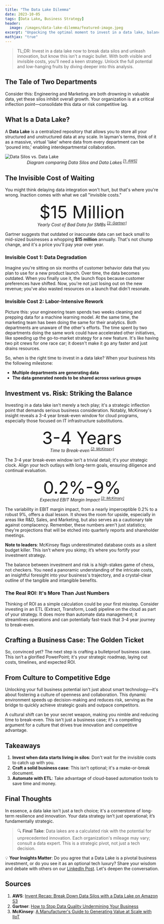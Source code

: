 ```yaml
---
title: "The Data Lake Dilemma"
date: 2023-10-05
tags: [Data Lake, Business Strategy]
header:
  image: /images/data-lake-dilemma/featured-image.jpeg
excerpt: "Unpacking the optimal moment to invest in a data lake, balancing investment, risk, and interdepartmental needs."
mathjax: "true"
---
```


> TL;DR: Invest in a data lake now to break data silos and unleash innovation, but know this isn't a magic bullet. With both visible and invisible costs, you'll need a keen strategy. Unlock the full potential and low-hanging fruits by diving deeper into this analysis.

## The Tale of Two Departments

Consider this: Engineering and Marketing are both drowning in valuable data, yet these silos inhibit overall growth. Your organization is at a critical inflection point—consolidate this data or risk competitive lag.

## What Is a Data Lake?

A **Data Lake** is a centralized repository that allows you to store all your structured and unstructured data at any scale. In layman's terms, think of it as a massive, virtual 'lake' where data from every department can be 'poured into,' enabling interdepartmental collaboration.

<img src="{{ site.url }}{{ site.baseurl }}/images/data-lake-dilemma/Data-silos-limit-the-value-of-your-data-diagram.png" alt="Data Silos vs. Data Lake">
<div style="text-align: center; margin-bottom: 2%;"><i>Diagram comparing Data Silos and Data Lakes <sup><a href="https://aws.amazon.com/blogs/storage/aws-reinvent-recap-break-down-data-silos-with-a-data-lake-on-amazon-s3/" target="_blank">[1: AWS]</a></sup></i></div>

## The Invisible Cost of Waiting 

You might think delaying data integration won't hurt, but that's where you're wrong. Inaction comes with what we call "invisible costs."

<div style="font-size: 4em; text-align: center; margin-bottom: -1%;">$15 Million</div>
<div style="text-align: center; margin-bottom: 2%;"><i>Yearly Cost of Bad Data for SMBs <sup><a href="https://www.gartner.com/smarterwithgartner/how-to-stop-data-quality-undermining-your-business" target="_blank">[2: Gartner]</a></sup></i></div>

Gartner suggests that outdated or inaccurate data can set back small to mid-sized businesses a whopping <strong>$15 million</strong> annually.  That's not chump change, and it's a price you'll pay year over year.

### Invisible Cost 1: Data Degradation

Imagine you're sitting on six months of customer behavior data that you plan to use for a new product launch. Over time, the data becomes outdated. When you finally use it, the launch flops because customer preferences have shifted. Now, you're not just losing out on the new revenue; you've also wasted resources on a launch that didn't resonate. 

### Invisible Cost 2: Labor-Intensive Rework

Picture this: your engineering team spends two weeks cleaning and prepping data for a machine learning model. At the same time, the marketing team has been doing the same for their analytics. Both departments are unaware of the other's efforts. The time spent by two departments doing the same work could have accelerated other initiatives, like speeding up the go-to-market strategy for a new feature. It's like having two pit crews for one race car; it doesn't make it go any faster and just drains resources.

So, when is the right time to invest in a data lake? When your business hits the following milestone:

- **Multiple departments are generating data**
- **The data generated needs to be shared across various groups**

## Investment vs. Risk: Striking the Balance

Investing in a data lake isn't merely a tech play; it's a strategic inflection point that demands serious business consideration. Notably, McKinsey's insight reveals a 3-4 year break-even window for cloud programs, especially those focused on IT infrastructure substitutions.

<div style="font-size: 4em; text-align: center; margin-bottom: -1%;">3-4 Years</div>
<div style="text-align: center; margin-bottom: 2%;"><i>Time to Break-even <sup><a href="https://www.mckinsey.com/~/media/mckinsey/business%20functions/mckinsey%20digital/our%20insights/a%20manufacturers%20guide%20to%20generating%20value%20at%20scale%20with%20iiot/leveraging-industrial-iot-and-advanced-technologies-for-digital-transformation.pdf" target="_blank">[2: McKinsey]</a></sup></i></div>

The 3-4 year break-even window isn't a trivial detail; it's your strategic clock. Align your tech outlays with long-term goals, ensuring diligence and continual evaluation.

<div style="font-size: 4em; text-align: center; margin-bottom: -1%;">0.2%-9%</div>
<div style="text-align: center; margin-bottom: 2%;"><i>Expected EBIT Margin Impact <sup><a href="https://www.mckinsey.com/~/media/mckinsey/business%20functions/mckinsey%20digital/our%20insights/a%20manufacturers%20guide%20to%20generating%20value%20at%20scale%20with%20iiot/leveraging-industrial-iot-and-advanced-technologies-for-digital-transformation.pdf" target="_blank">[2: McKinsey]</a></sup></i></div>

The variability in EBIT margin impact, from a nearly imperceptible 0.2% to a robust 9%, offers a dual lesson. It shows the room for upside, especially in areas like R&D, Sales, and Marketing, but also serves as a cautionary tale against complacency. Remember, these numbers aren't just statistics; they're projections that will be etched into quarterly reports and shareholder meetings.

**Note to leaders**: McKinsey flags underestimated database costs as a silent budget killer. This isn't where you skimp; it’s where you fortify your investment strategy.

The balance between investment and risk is a high-stakes game of chess, not checkers. You need a panoramic understanding of the intricate costs, an insightful foresight into your business's trajectory, and a crystal-clear outline of the tangible and intangible benefits.

### The Real ROI: It's More Than Just Numbers

Thinking of ROI as a simple calculation could be your first misstep. Consider investing in an ETL (Extract, Transform, Load) pipeline on the cloud as part of your strategy. It does more than automate data management; it streamlines operations and can potentially fast-track that 3-4 year journey to break-even.

## Crafting a Business Case: The Golden Ticket

So, convinced yet? The next step is crafting a bulletproof business case. This isn’t a glorified PowerPoint; it's your strategic roadmap, laying out costs, timelines, and expected ROI.
## From Culture to Competitive Edge
Unlocking your full business potential isn't just about smart technology—it's about fostering a culture of openness and collaboration. This dynamic environment speeds up decision-making and reduces risk, serving as the bridge to quickly achieve strategic goals and outpace competitors.

A cultural shift can be your secret weapon, making you nimble and reducing time to break-even. This isn't just a business case; it's a compelling argument for a culture that drives true innovation and competitive advantage.

## Takeaways

1. **Invest when data starts living in silos**: Don't wait for the invisible costs to catch up with you.
2. **Craft a solid business case**: This isn't optional; it's a make-or-break document.
3. **Automate with ETL**: Take advantage of cloud-based automation tools to save time and money.

## Final Thoughts

In essence, a data lake isn't just a tech choice; it's a cornerstone of long-term resilience and innovation. Your data strategy isn’t just operational; it’s fundamentally strategic.

> 🔍 **Final Take**: Data lakes are a calculated risk with the potential for unprecedented innovation. Each organization's mileage may vary; consult a data expert. This is a strategic pivot, not just a tech decision.

💡 **Your Insights Matter**: Do you agree that a Data Lake is a pivotal business investment, or do you see it as an optional tech luxury? Share your wisdom and debate with others on our [LinkedIn Post](https://www.linkedin.com/posts/mbellatini_datalake-businessintelligence-cloudcomputing-activity-7115420839017099265-DPFb?utm_source=share&utm_medium=member_desktop). Let's deepen the conversation.

## Sources

1. **AWS**: [Invent Recap: Break Down Data Silos with a Data Lake on Amazon S3](https://aws.amazon.com/blogs/storage/aws-reinvent-recap-break-down-data-silos-with-a-data-lake-on-amazon-s3/)
2. **Gartner**: [How to Stop Data Quality Undermining Your Business](https://www.gartner.com/smarterwithgartner/how-to-stop-data-quality-undermining-your-business)
3. **McKinsey**: [A Manufacturer's Guide to Generating Value at Scale with IIoT](https://www.mckinsey.com/~/media/mckinsey/business%20functions/mckinsey%20digital/our%20insights/a%20manufacturers%20guide%20to%20generating%20value%20at%20scale%20with%20iiot/leveraging-industrial-iot-and-advanced-technologies-for-digital-transformation.pdf)
